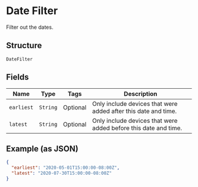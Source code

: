 
# Date Filter

Filter out the dates.

## Structure

`DateFilter`

## Fields

| Name | Type | Tags | Description |
|  --- | --- | --- | --- |
| `earliest` | `String` | Optional | Only include devices that were added after this date and time. |
| `latest` | `String` | Optional | Only include devices that were added before this date and time. |

## Example (as JSON)

```json
{
  "earliest": "2020-05-01T15:00:00-08:00Z",
  "latest": "2020-07-30T15:00:00-08:00Z"
}
```

